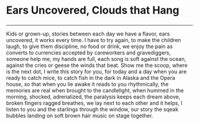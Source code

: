 # Ears Uncovered, Clouds that Hang

###

***

Kids or grown-up, stories between each day we have a flavor, ears uncovered, it works every time.  I have to try again, to make the children laugh, to give them discipline, no food or drink, we enjoy the pain as converts to currencies accepted by careworkers and gravediggers, someone help me, my hands are full, each song is soft against the ocean, against the cries or geese the winds that beat.  Show me the scoop, where is the next dot, I write this story for you, for today and a day when you are ready to catch mice, to catch fish in the dark in Alaska and the Opera house, so that when you lie awake it reads to you rhythmically, the memories are real when brought to the candlelight, when hummed in the morning, shocked, adrenalized, the paralysis keeps each dream above, broken fingers ragged breathes, we lay next to each other and it helps, I listen to you and the starlings through the window, our story the sqeak bubbles landing on soft brown hair music on stage together.
